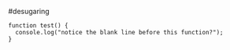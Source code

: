 #desugaring

```
function test() {
  console.log("notice the blank line before this function?");
}
```
